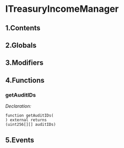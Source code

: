 # ITreasuryIncomeManager





## 1.Contents
<!-- START doctoc -->
<!-- END doctoc -->

## 2.Globals

## 3.Modifiers

## 4.Functions

### getAuditIDs



*Declaration:*
```solidity
function getAuditIDs(
) external returns
(uint256[][] auditIDs)
```




## 5.Events
